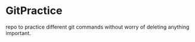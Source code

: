 # GitPractice
repo to practice different git commands without worry of deleting anything important.

